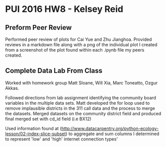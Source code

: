# PUI 2016 HW8 - Kelsey Reid

## Preform Peer Review 

Performed peer review of plots for Cai Yue and Zhu Jianghoa. Provided reviews in a markdown file along with a png of the individual plot I created from a screenshot of the plot found within each .ipynb file my peers created.


## Complete Data Lab From Class

Worked with homework group Matt Sloane, Will Xia, Marc Toneatto, Ozgur Akkas.

Followed directions from lab assignment identifying the community board variables in the multiple data sets. Matt developed the for loop used to remove implausible districts in the 311 call data and the process to merge the datasets. Merged datasets on the community district field and produced final merged set with cd_id field (i.e BX12) 

Used information found at (http://www.datacarpentry.org/python-ecology-lesson/02-index-slice-subset) to aggregate and sum columns I determined to represent 'low' and 'high' internet connection types'
